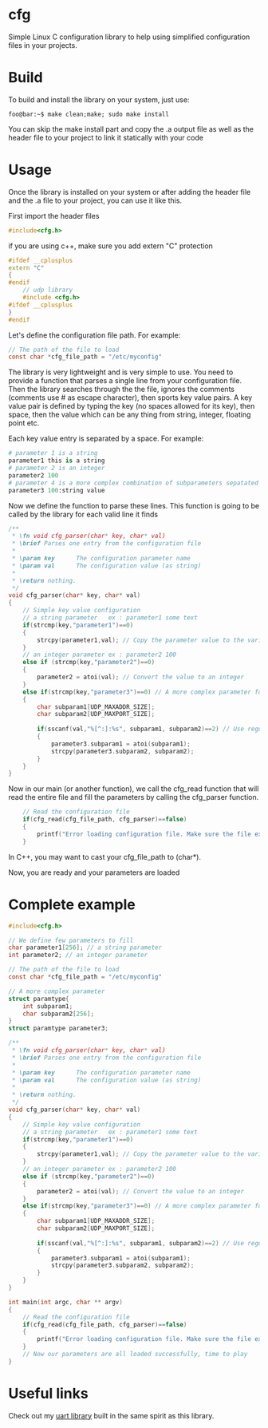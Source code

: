 # cfg
Simple Linux C configuration library to help using simplified configuration files in your projects.

# Build
To build and install the library on your system, just use:
```console
foo@bar:~$ make clean;make; sudo make install
```
You can skip the make install part and copy the .a output file as well as the header file to your project to link it statically with your code
# Usage
Once the library is installed on your system or after adding the header file and the .a file to your project, you can use it like this.

First import the header files
```c
#include<cfg.h>
```
if you are using c++, make sure you add extern "C" protection
```cpp
#ifdef __cplusplus
extern "C"
{
#endif
    // udp library
    #include <cfg.h>
#ifdef __cplusplus
}
#endif
```

Let's define the configuration file path. For example:
```c
// The path of the file to load
const char *cfg_file_path = "/etc/myconfig"

```

The library is very lightweight and is very simple to use. You need to provide a function that parses a single line from your configuration file. Then the library searches through the the file, ignores the comments (comments use # as escape character), then sports key value pairs.
A key value pair is defined by typing the key (no spaces allowed for its key), then space, then the value which can be any thing from string, integer, floating point etc. 

Each key value entry is separated by a space.
For example:
```python
# parameter 1 is a string
parameter1 this is a string
# parameter 2 is an integer
parameter2 100
# parameter 4 is a more complex combination of subparameters sepatated by [:]. For example here is a complex parameter that has two subparameters
parameter3 100:string value
```

Now we define the function to parse these lines. This function is going to be called by the library for each valid line it finds

```c
/**
 * \fn void cfg_parser(char* key, char* val)
 * \brief Parses one entry from the configuration file
 *
 * \param key      The configuration parameter name
 * \param val      The configuration value (as string)
 * 
 * \return nothing.
 */
void cfg_parser(char* key, char* val)
{
    // Simple key value configuration
    // a string parameter   ex : parameter1 some text
    if(strcmp(key,"parameter1")==0)
    {
        strcpy(parameter1,val); // Copy the parameter value to the variable
    }
    // an integer parameter ex : parameter2 100
    else if (strcmp(key,"parameter2")==0)
    {
        parameter2 = atoi(val); // Convert the value to an integer
    }
    else if(strcmp(key,"parameter3")==0) // A more complex parameter for example parameter3 100:hello
    {
        char subparam1[UDP_MAXADDR_SIZE];
        char subparam2[UDP_MAXPORT_SIZE];
        
        if(sscanf(val,"%[^:]:%s", subparam1, subparam2)==2) // Use regular expression to decompose the value into sub parameters here the 
        {
            parameter3.subparam1 = atoi(subparam1);
            strcpy(parameter3.subparam2, subparam2);
        }
    }     
}

```

Now in our main (or another function), we call the cfg_read function that will read the entire file and fill the parameters by calling the cfg_parser function.
```c
    // Read the configuration file
    if(cfg_read(cfg_file_path, cfg_parser)==false)
    {
        printf("Error loading configuration file. Make sure the file exists in %s\n", cfg_file_path);
    }
```
In C++, you may want to cast your cfg_file_path to (char*).

Now, you are ready and your parameters are loaded

# Complete example

```c
#include<cfg.h>

// We define few parameters to fill
char parameter1[256]; // a string parameter
int parameter2; // an integer parameter

// The path of the file to load
const char *cfg_file_path = "/etc/myconfig"

// A more complex parameter
struct paramtype{
    int subparam1;
    char subparam2[256];
}
struct paramtype parameter3;

/**
 * \fn void cfg_parser(char* key, char* val)
 * \brief Parses one entry from the configuration file
 *
 * \param key      The configuration parameter name
 * \param val      The configuration value (as string)
 * 
 * \return nothing.
 */
void cfg_parser(char* key, char* val)
{
    // Simple key value configuration
    // a string parameter   ex : parameter1 some text
    if(strcmp(key,"parameter1")==0)
    {
        strcpy(parameter1,val); // Copy the parameter value to the variable
    }
    // an integer parameter ex : parameter2 100
    else if (strcmp(key,"parameter2")==0)
    {
        parameter2 = atoi(val); // Convert the value to an integer
    }
    else if(strcmp(key,"parameter3")==0) // A more complex parameter for example parameter3 100:hello
    {
        char subparam1[UDP_MAXADDR_SIZE];
        char subparam2[UDP_MAXPORT_SIZE];
        
        if(sscanf(val,"%[^:]:%s", subparam1, subparam2)==2) // Use regular expression to decompose the value into sub parameters here the 
        {
            parameter3.subparam1 = atoi(subparam1);
            strcpy(parameter3.subparam2, subparam2);
        }
    }     
}

int main(int argc, char ** argv)
{
    // Read the configuration file
    if(cfg_read(cfg_file_path, cfg_parser)==false)
    {
        printf("Error loading configuration file. Make sure the file exists in %s\n", cfg_file_path);
    }
    // Now our parameters are all loaded successfully, time to play
}
```

# Useful links
Check out my [uart library](https://github.com/ParisNeo/uart) built in the same spirit as this library.





